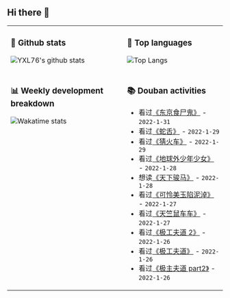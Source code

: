 ## Hi there 👋

<table>
<tr>
<td valign="top" width="54%">

### 🔭 Github stats

![YXL76's github stats](https://github-readme-stats.yxl76.vercel.app/api?username=YXL76&count_private=true&show_icons=true&include_all_commits=true&theme=prussian&line_height=28&disable_animations=true)

</td>

<td valign="top" width="46%">

### 🌱 Top languages

![Top Langs](https://github-readme-stats.yxl76.vercel.app/api/top-langs/?username=YXL76&layout=compact&theme=prussian&langs_count=8&hide=HTML,CSS,SCSS)

</td>
</tr>
<tr>
<td valign="top" width="54%">

### 📊 Weekly development breakdown

![Wakatime stats](https://github-readme-stats.yxl76.vercel.app/api/wakatime?username=YXL76&layout=compact&theme=prussian)


</td>
<td valign="top" width="46%">

### 📚 Douban activities

- 看过[《东京食尸鬼》](http://movie.douban.com/subject/25813403/) - `2022-1-31`
- 看过[《蛇舌》](http://movie.douban.com/subject/4068816/) - `2022-1-29`
- 看过[《猜火车》](http://movie.douban.com/subject/1292528/) - `2022-1-29`
- 看过[《地球外少年少女》](http://movie.douban.com/subject/30227845/) - `2022-1-28`
- 想读[《天下骏马》](https://book.douban.com/subject/35178386/) - `2022-1-28`
- 看过[《可怜美玉陷泥淖》](http://movie.douban.com/subject/1812109/) - `2022-1-27`
- 看过[《天竺鼠车车》](http://movie.douban.com/subject/35314507/) - `2022-1-27`
- 看过[《极工夫道 2》](http://movie.douban.com/subject/35597290/) - `2022-1-26`
- 看过[《极工夫道》](http://movie.douban.com/subject/35559527/) - `2022-1-26`
- 看过[《极主夫道 part2》](http://movie.douban.com/subject/35438002/) - `2022-1-26`

</td>
</tr>
</table>

<!--
**YXL76/YXL76** is a ✨ _special_ ✨ repository because its `README.md` (this file) appears on your GitHub profile.

Here are some ideas to get you started:

- 🔭 I’m currently working on ...
- 🌱 I’m currently learning ...
- 👯 I’m looking to collaborate on ...
- 🤔 I’m looking for help with ...
- 💬 Ask me about ...
- 📫 How to reach me: ...
- 😄 Pronouns: ...
- ⚡ Fun fact: ...
-->
